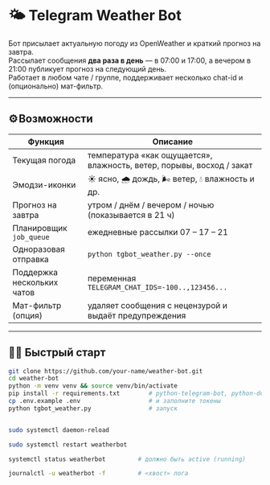 # 🌤 Telegram Weather Bot

Бот присылает актуальную погоду из OpenWeather и краткий прогноз на завтра.  
Рассылает сообщения **два раза в день** — в 07:00 и 17:00, а вечером в 21:00 публикует прогноз на следующий день.  
Работает в любом чате / группе, поддерживает несколько chat-id и (опционально) мат-фильтр.

---

## ⚙ Возможности

| Функция | Описание |
|---------|----------|
| Текущая погода | температура «как ощущается», влажность, ветер, порывы, восход / закат |
| Эмодзи-иконки  | ☀️ ясно, 🌧️ дождь, 🌬️ ветер, 💧 влажность и др. |
| Прогноз на завтра | утром / днём / вечером / ночью (показывается в 21 ч) |
| Планировщик `job_queue` | ежедневные рассылки 07 – 17 – 21 |
| Одноразовая отправка | `python tgbot_weather.py --once` |
| Поддержка нескольких чатов | переменная `TELEGRAM_CHAT_IDS=-100..,123456...` |
| Мат-фильтр (опция) | удаляет сообщения с нецензурой и выдаёт предупреждения |

---

## 🏃‍♂️ Быстрый старт

```bash
git clone https://github.com/your-name/weather-bot.git
cd weather-bot
python -m venv venv && source venv/bin/activate
pip install -r requirements.txt        # python-telegram-bot, python-dotenv, requests, pytz
cp .env.example .env                   # и заполните токены
python tgbot_weather.py                # запуск


sudo systemctl daemon-reload

sudo systemctl restart weatherbot

systemctl status weatherbot         # должно быть active (running)

journalctl -u weatherbot -f         # «хвост» лога
